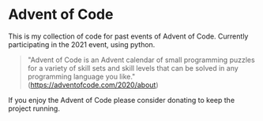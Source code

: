 # Advent of Code

This is my collection of code for past events of Advent of Code. Currently participating in the 2021 event, using python.

> "Advent of Code is an Advent calendar of small programming puzzles for a variety of skill sets and skill levels that can be solved in any programming language you like." (https://adventofcode.com/2020/about)

If you enjoy the Advent of Code please consider donating to keep the project running.
